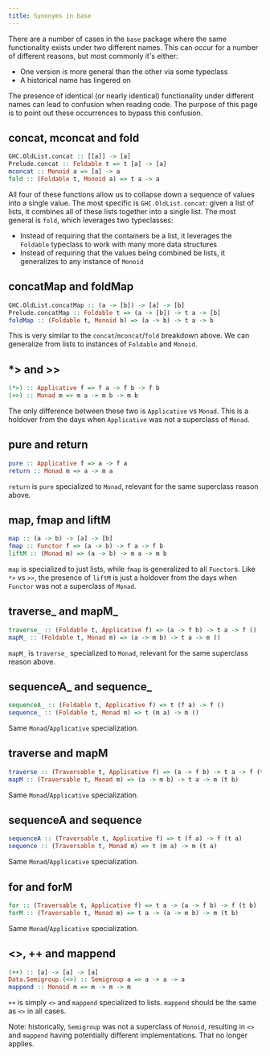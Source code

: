 ```yaml
---
title: Synonyms in base
---
```


There are a number of cases in the `base` package where the same
functionality exists under two different names. This can occur for a
number of different reasons, but most commonly it's either:

* One version is more general than the other via some typeclass
* A historical name has lingered on

The presence of identical (or nearly identical) functionality under
different names can lead to confusion when reading code. The purpose
of this page is to point out these occurrences to bypass this
confusion.

## concat, mconcat and fold

```haskell
GHC.OldList.concat :: [[a]] -> [a]
Prelude.concat :: Foldable t => t [a] -> [a]
mconcat :: Monoid a => [a] -> a
fold :: (Foldable t, Monoid a) => t a -> a
```

All four of these functions allow us to collapse down a sequence of
values into a single value. The most specific is `GHC.OldList.concat`:
given a list of lists, it combines all of these lists together into a
single list. The most general is `fold`, which leverages two
typeclasses:

* Instead of requiring that the containers be a list, it leverages the
  `Foldable` typeclass to work with many more data structures
* Instead of requiring that the values being combined be lists, it
  generalizes to any instance of `Monoid`

## concatMap and foldMap

```haskell
GHC.OldList.concatMap :: (a -> [b]) -> [a] -> [b]
Prelude.concatMap :: Foldable t => (a -> [b]) -> t a -> [b]
foldMap :: (Foldable t, Monoid b) => (a -> b) -> t a -> b
```

This is very similar to the `concat`/`mconcat`/`fold` breakdown
above. We can generalize from lists to instances of `Foldable` and
`Monoid`.

## *> and >>

```haskell
(*>) :: Applicative f => f a -> f b -> f b
(>>) :: Monad m => m a -> m b -> m b
```

The only difference between these two is `Applicative` vs
`Monad`. This is a holdover from the days when `Applicative` was not a
superclass of `Monad`.

## pure and return

```haskell
pure :: Applicative f => a -> f a
return :: Monad m => a -> m a
```

`return` is `pure` specialized to `Monad`, relevant for the same
superclass reason above.

## map, fmap and liftM

```haskell
map :: (a -> b) -> [a] -> [b]
fmap :: Functor f => (a -> b) -> f a -> f b
liftM :: (Monad m) => (a -> b) -> m a -> m b
```

`map` is specialized to just lists, while `fmap` is generalized to all
`Functor`s. Like `*>` vs `>>`, the presence of `liftM` is just a
holdover from the days when `Functor` was not a superclass of `Monad`.

## traverse\_ and mapM\_

```haskell
traverse_ :: (Foldable t, Applicative f) => (a -> f b) -> t a -> f ()
mapM_ :: (Foldable t, Monad m) => (a -> m b) -> t a -> m ()
```

`mapM_` is `traverse_` specialized to `Monad`, relevant for the same
superclass reason above.

## sequenceA\_ and sequence\_

```haskell
sequenceA_ :: (Foldable t, Applicative f) => t (f a) -> f ()
sequence_ :: (Foldable t, Monad m) => t (m a) -> m ()
```

Same `Monad`/`Applicative` specialization.

## traverse and mapM

```haskell
traverse :: (Traversable t, Applicative f) => (a -> f b) -> t a -> f (t b)
mapM :: (Traversable t, Monad m) => (a -> m b) -> t a -> m (t b)
```

Same `Monad`/`Applicative` specialization.

## sequenceA and sequence

```haskell
sequenceA :: (Traversable t, Applicative f) => t (f a) -> f (t a)
sequence :: (Traversable t, Monad m) => t (m a) -> m (t a)
```

Same `Monad`/`Applicative` specialization.

## for and forM

```haskell
for :: (Traversable t, Applicative f) => t a -> (a -> f b) -> f (t b)
forM :: (Traversable t, Monad m) => t a -> (a -> m b) -> m (t b)
```

Same `Monad`/`Applicative` specialization.

## <>, ++ and mappend

```haskell
(++) :: [a] -> [a] -> [a]
Data.Semigroup.(<>) :: Semigroup a => a -> a -> a
mappend :: Monoid m => m -> m -> m
```

`++` is simply `<>` and `mappend` specialized to lists. `mappend` should be the
same as `<>` in all cases.

Note: historically, `Semigroup` was not a superclass of `Monoid`, resulting in
`<>` and `mappend` having potentially different implementations. That no longer
applies.
